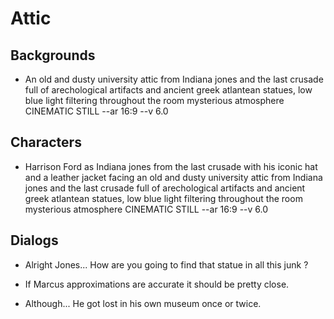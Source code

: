 # Attic

## Backgrounds

- An old and dusty university attic from Indiana jones and the last crusade full of arechological artifacts and ancient greek atlantean statues, low blue light filtering throughout the room mysterious atmosphere CINEMATIC STILL --ar 16:9 --v 6.0

## Characters

- Harrison Ford as Indiana jones from the last crusade with his iconic hat and a leather jacket facing an old and dusty university attic from Indiana jones and the last crusade full of arechological artifacts and ancient greek atlantean statues, low blue light filtering throughout the room mysterious atmosphere CINEMATIC STILL --ar 16:9 --v 6.0

## Dialogs

- Alright Jones... <break time="1.0s" /> How are you going to find that statue in all this junk ?

- If Marcus approximations are accurate it should be pretty close.

- Although... <break time="1.0s" /> He got lost in his own museum once or twice.
